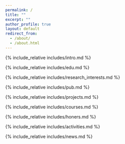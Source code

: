 ```yaml
---
permalink: /
title: ""
excerpt: ""
author_profile: true
layout: default
redirect_from: 
  - /about/
  - /about.html
---
```

<span class='anchor' id='intro'></span>
{% include_relative includes/intro.md %}

<span class='anchor' id='edu'></span>
{% include_relative includes/edu.md %}

<span class='anchor' id='research'></span>
{% include_relative includes/research_interests.md %}

<span class='anchor' id='pub'></span>
{% include_relative includes/pub.md %}

<span class='anchor' id='projects'></span>
{% include_relative includes/projects.md %}

<span class='anchor' id='courses'></span>
{% include_relative includes/courses.md %}

<span class='anchor' id='honors'></span>
{% include_relative includes/honers.md %}

<span class='anchor' id='activities'></span>
{% include_relative includes/activities.md %}

<span class='anchor' id='news'></span>
{% include_relative includes/news.md %}
